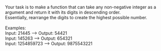 Your task is to make a function that can take any non-negative integer as a argument and return it with its digits in descending order. <br>
Essentially, rearrange the digits to create the highest possible number.<br>
<br>
Examples:<br>
Input: 21445 --> Output: 54421<br>
Input: 145263 --> Output: 654321<br>
Input: 1254859723 --> Output: 9875543221

